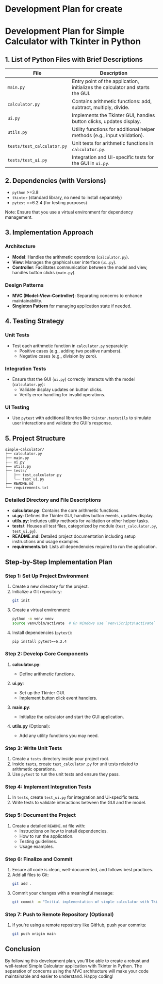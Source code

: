 # Development Plan for create

# Development Plan for Simple Calculator with Tkinter in Python

## 1. List of Python Files with Brief Descriptions

| File               | Description                                                                 |
|--------------------|-----------------------------------------------------------------------------|
| `main.py`          | Entry point of the application, initializes the calculator and starts the GUI.|
| `calculator.py`    | Contains arithmetic functions: add, subtract, multiply, divide.                 |
| `ui.py`            | Implements the Tkinter GUI, handles button clicks, updates display.           |
| `utils.py`         | Utility functions for additional helper methods (e.g., input validation).      |
| `tests/test_calculator.py` | Unit tests for arithmetic functions in `calculator.py`.               |
| `tests/test_ui.py`     | Integration and UI-specific tests for the GUI in `ui.py`.                 |

## 2. Dependencies (with Versions)

- `python` >=3.8
- `tkinter` (standard library, no need to install separately)
- `pytest` ==6.2.4 (for testing purposes)
  
Note: Ensure that you use a virtual environment for dependency management.

## 3. Implementation Approach

### Architecture

- **Model**: Handles the arithmetic operations (`calculator.py`).
- **View**: Manages the graphical user interface (`ui.py`).
- **Controller**: Facilitates communication between the model and view, handles button clicks (`main.py`).

### Design Patterns

- **MVC (Model-View-Controller)**: Separating concerns to enhance maintainability.
- **Singleton Pattern** for managing application state if needed.

## 4. Testing Strategy

### Unit Tests
- Test each arithmetic function in `calculator.py` separately:
  - Positive cases (e.g., adding two positive numbers).
  - Negative cases (e.g., division by zero).

### Integration Tests
- Ensure that the GUI (`ui.py`) correctly interacts with the model (`calculator.py`):
  - Validate display updates on button clicks.
  - Verify error handling for invalid operations.

### UI Testing
- Use `pytest` with additional libraries like `tkinter.testutils` to simulate user interactions and validate the GUI's response.

## 5. Project Structure

```
simple-calculator/
├── calculator.py
├── main.py
├── ui.py
├── utils.py
├── tests/
│   ├── test_calculator.py
│   └── test_ui.py
├── README.md
└── requirements.txt
```

### Detailed Directory and File Descriptions

- **calculator.py**: Contains the core arithmetic functions.
- **ui.py**: Defines the Tkinter GUI, handles button events, updates display.
- **utils.py**: Includes utility methods for validation or other helper tasks.
- **tests/**: Houses all test files, categorized by module (`test_calculator.py`, `test_ui.py`).
- **README.md**: Detailed project documentation including setup instructions and usage examples.
- **requirements.txt**: Lists all dependencies required to run the application.

## Step-by-Step Implementation Plan

### Step 1: Set Up Project Environment

1. Create a new directory for the project.
2. Initialize a Git repository:
   ```bash
   git init
   ```
3. Create a virtual environment:
   ```bash
   python -m venv venv
   source venv/bin/activate  # On Windows use `venv\Scripts\activate`
   ```
4. Install dependencies (`pytest`):
   ```bash
   pip install pytest==6.2.4
   ```

### Step 2: Develop Core Components

1. **calculator.py**:
   - Define arithmetic functions.
   
2. **ui.py**:
   - Set up the Tkinter GUI.
   - Implement button click event handlers.

3. **main.py**:
   - Initialize the calculator and start the GUI application.

4. **utils.py** (Optional):
   - Add any utility functions you may need.

### Step 3: Write Unit Tests

1. Create a `tests` directory inside your project root.
2. Inside `tests`, create `test_calculator.py` for unit tests related to arithmetic operations.
3. Use `pytest` to run the unit tests and ensure they pass.

### Step 4: Implement Integration Tests

1. In `tests`, create `test_ui.py` for integration and UI-specific tests.
2. Write tests to validate interactions between the GUI and the model.

### Step 5: Document the Project

1. Create a detailed `README.md` file with:
   - Instructions on how to install dependencies.
   - How to run the application.
   - Testing guidelines.
   - Usage examples.

### Step 6: Finalize and Commit

1. Ensure all code is clean, well-documented, and follows best practices.
2. Add all files to Git:
   ```bash
   git add .
   ```
3. Commit your changes with a meaningful message:
   ```bash
   git commit -m "Initial implementation of simple calculator with Tkinter"
   ```

### Step 7: Push to Remote Repository (Optional)

1. If you're using a remote repository like GitHub, push your commits:
   ```bash
   git push origin main
   ```

## Conclusion

By following this development plan, you'll be able to create a robust and well-tested Simple Calculator application with Tkinter in Python. The separation of concerns using the MVC architecture will make your code maintainable and easier to understand. Happy coding!